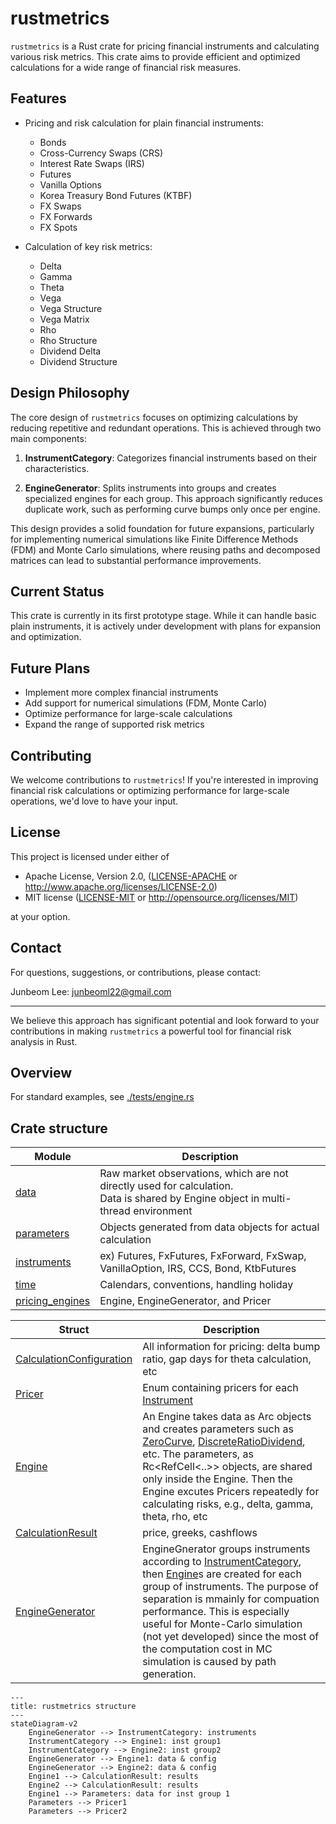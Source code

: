 # rustmetrics

`rustmetrics` is a Rust crate for pricing financial instruments and calculating various risk metrics. This crate aims to provide efficient and optimized calculations for a wide range of financial risk measures.

## Features

- Pricing and risk calculation for plain financial instruments:
  - Bonds
  - Cross-Currency Swaps (CRS)
  - Interest Rate Swaps (IRS)
  - Futures
  - Vanilla Options
  - Korea Treasury Bond Futures (KTBF)
  - FX Swaps
  - FX Forwards
  - FX Spots

- Calculation of key risk metrics:
  - Delta
  - Gamma
  - Theta
  - Vega
  - Vega Structure
  - Vega Matrix
  - Rho
  - Rho Structure
  - Dividend Delta
  - Dividend Structure

## Design Philosophy

The core design of `rustmetrics` focuses on optimizing calculations by reducing repetitive and redundant operations. This is achieved through two main components:

1. **InstrumentCategory**: Categorizes financial instruments based on their characteristics.

2. **EngineGenerator**: Splits instruments into groups and creates specialized engines for each group. This approach significantly reduces duplicate work, such as performing curve bumps only once per engine.

This design provides a solid foundation for future expansions, particularly for implementing numerical simulations like Finite Difference Methods (FDM) and Monte Carlo simulations, where reusing paths and decomposed matrices can lead to substantial performance improvements.

## Current Status

This crate is currently in its first prototype stage. While it can handle basic plain instruments, it is actively under development with plans for expansion and optimization.

## Future Plans

- Implement more complex financial instruments
- Add support for numerical simulations (FDM, Monte Carlo)
- Optimize performance for large-scale calculations
- Expand the range of supported risk metrics

## Contributing

We welcome contributions to `rustmetrics`! If you're interested in improving financial risk calculations or optimizing performance for large-scale operations, we'd love to have your input.

## License

This project is licensed under either of

 * Apache License, Version 2.0, ([LICENSE-APACHE](LICENSE-APACHE) or http://www.apache.org/licenses/LICENSE-2.0)
 * MIT license ([LICENSE-MIT](LICENSE-MIT) or http://opensource.org/licenses/MIT)

at your option.
## Contact

For questions, suggestions, or contributions, please contact:

Junbeom Lee: junbeoml22@gmail.com

---

We believe this approach has significant potential and look forward to your contributions in making `rustmetrics` a powerful tool for financial risk analysis in Rust.
## Overview
For standard examples, see [./tests/engine.rs](./tests/engine.rs)
## Crate structure

| Module | Description |
| ------ | ----------- |
| [data](./src/data) | Raw market observations, which are not directly used for calculation. <br>  Data is shared by Engine object in multi-thread environment|
| [parameters](./src/parameters) | Objects generated from data objects for actual calculation |
| [instruments](./src/instruments) | ex) Futures, FxFutures, FxForward, FxSwap, VanillaOption, IRS, CCS, Bond, KtbFutures|
| [time](./src/time) | Calendars, conventions, handling holiday |
| [pricing_engines](./src/pricing_engines) | Engine, EngineGenerator, and Pricer |

| Struct | Description |
|------- | ----------- |
|[CalculationConfiguration](./src/pricing_engines/calculation_configuration.rs) | All information for pricing: delta bump ratio, gap days for theta calculation, etc
| [Pricer](./src/pricing_engines/pricer.rs) | Enum containing pricers for each [Instrument](./src/instrument.rs) |
| [Engine](./src/pricing_engines/engine.rs) | An Engine takes data as Arc objects and creates parameters such as [ZeroCurve](./src/parameters/zero_curve.rs), [DiscreteRatioDividend](./src/parameters/discrete_ratio_dividend.rs), etc. The parameters, as Rc<RefCell<..>> objects, are shared only inside the Engine. Then the Engine excutes Pricers repeatedly for calculating risks, e.g., delta, gamma, theta, rho, etc|
| [CalculationResult](./src/pricing_engines/calculation_result.rs)| price, greeks, cashflows |
| [EngineGenerator](./src/pricing_engines/engine_generator.rs) | EngineGnerator groups instruments according to [InstrumentCategory](./src/pricing_engines/engine_generator.rs), then [Engine](./src/pricing_engines/engine.rs)s are created for each group of instruments. The purpose of separation is mmainly for compuation performance. This is especially useful for Monte-Carlo simulation (not yet developed) since the most of the computation cost in MC simulation is caused by path generation. |


```mermaid
---
title: rustmetrics structure
---
stateDiagram-v2
    EngineGenerator --> InstrumentCategory: instruments
    InstrumentCategory --> Engine1: inst group1
    InstrumentCategory --> Engine2: inst group2
    EngineGenerator --> Engine1: data & config
    EngineGenerator --> Engine2: data & config
    Engine1 --> CalculationResult: results
    Engine2 --> CalculationResult: results
    Engine1 --> Parameters: data for inst group 1
    Parameters --> Pricer1
    Parameters --> Pricer2
```
